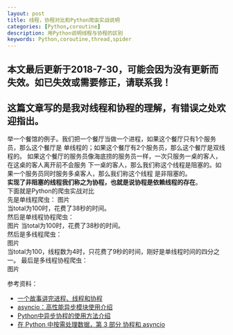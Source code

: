 ```yaml
---
layout: post
title: 线程，协程对比和Python爬虫实战说明
categories: [Python,coroutine]
description: 用Python说明线程与协程的区别
keywords: Python,coroutine,thread,spider
---
```

## 本文最后更新于2018-7-30，可能会因为没有更新而失效。如已失效或需要修正，请联系我！  
## 这篇文章写的是我对线程和协程的理解，有错误之处欢迎指出。  
举一个餐馆的例子。我们把一个餐厅当做一个进程，如果这个餐厅只有1个服务员，那么这个餐厅是
单线程的；如果这个餐厅有2个服务员，那么这个餐厅是双线程的。
如果这个餐厅的服务员像海底捞的服务员一样，一次只服务一桌的客人，在这桌的客人离开前不会服务
下一桌的客人，那么我们称这个线程是阻塞的。如果一个服务员同时服务多桌客人，那么我们称这个线程
是非阻塞的。  
**实现了非阻塞的线程我们称之为协程，也就是说协程是依赖线程的存在**。  
下面就是Python的爬虫实战对比  
先是单线程爬虫：
图片  
当total为100时，花费了38秒的时间。  
然后是单线程协程爬虫：  
图片
当total为100时，花费了38秒的时间。   
然后是多线程爬虫：  
图片  
当total为100，线程数为4时，只花费了9秒的时间，刚好是单线程时间的四分之一。
最后是多线程协程爬虫：  
图片





参考资料：  
*   [一个故事讲完进程、线程和协程](https://mp.weixin.qq.com/s?__biz=MzAxOTc0NzExNg==&mid=2665514652&idx=1&sn=e10a979f89d594f2f51255b5834b80f7&chksm=80d67edfb7a1f7c987c7f2da9d1de24be5047ba2c8f20dd1735b0208d9b31a210c6f65ea545d&mpshare=1&scene=23&srcid=0730bT4VM0zk69zY8PL6oF6h#rd)
*   [asyncio：高性能异步模块使用介绍](https://mp.weixin.qq.com/s?__biz=MjM5MzgyODQxMQ==&mid=2650368555&idx=1&sn=a449f107c9c16466c51ce8a6939fcb1b&chksm=be9cd17f89eb5869c00e964e42e79400d4c9b993c4c5764ddbf9ef0e4b85741fc4ab05c77dbc&mpshare=1&scene=23&srcid=07163jZEvRwfwwii9F8dKopl#rd)
*   [Python中异步协程的使用方法介绍](https://cuiqingcai.com/6160.html)
*   [在 Python 中按需处理数据，第 3 部分 协程和 asyncio](https://www.ibm.com/developerworks/cn/analytics/library/ba-on-demand-data-python-3/index.html)


